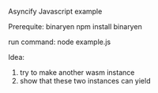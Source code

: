 Asyncify Javascript example

Prerequite: binaryen
npm install binaryen

run command:
node example.js

Idea:
1) try to make another wasm instance
2) show that these two instances can yield
